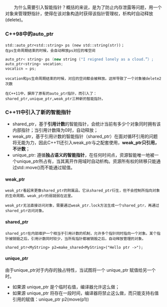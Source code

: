 
&emsp;&emsp;为什么需要引入智能指针？概括的来说，是为了防止内存泄露等问题，用一个对象来管理野指针，使得在该对象构造时获得该指针管理权，析构时自动释放(delete)。

### C++98中的auto_ptr

	std::auto_ptr<std::string> ps (new std::string(str))；
	在ps生命周期结束的时候，会自动释放ps对应的堆空间

```cpp
auto_ptr< string> ps (new string ("I reigned lonely as a cloud.”）;
auto_ptr<string> vocation; 
vocaticn = ps;
```

    vocation和ps生命周期结束的时候，对应的空间都会被释放。这样导致了一个对象被delete2次数

    在C++11中，摒弃了原有的auto_ptr指针，而引入了：shared_ptr,unique_ptr,weak_ptr三种新的智能指针。
    
### C++11中引入了新的智能指针    
    
- shared_ptr，基于**引用计数**的智能指针，会统计当前有多少个对象同时拥有该内部指针；当引用计数降为0时，自动释放；
- weak_ptr，基于引用计数的智能指针（shared_ptr）在面对循环引用的问题将无能为力，因此C++11还引入weak_ptr与之配套使用，**weak_ptr只引用，不计数**；
- unique_ptr: 遵循**独占语义的智能指针**，在任何时间点，资源智能唯一地被一个unique_ptr所占有，当其离开作用域时自动析构。资源所有权的转移只能通过std::move()而不能通过赋值。

#### weak_ptr

    weak_ptr看起来更像shared_ptr的附属品，它从shared_ptr衍生，但不会控制所指向对象的生命周期。weak_ptr的弱就弱在这里。

    weak_ptr无法直接访问对象，需要通过weak_ptr.lock方法生成一个shared_ptr，再通过shared_ptr访问对象。
    
#### shared_ptr

    shared_ptr在内部维护一个相当于引用计数的机制，允许多个指针同时指向一个对象。某个指针被销毁之后，引用计数同时较少，当所有指针都被销毁之后，自动释放管理的对象。

	shared_ptr<MyString> p2=make_shared<MyString>("Hello ptr ->");

#### unique_ptr

  由于unique_ptr对于内存的独占特性，当试图将一个 unique_ptr 赋值给另一个时。
- 如果源 unique_ptr 是个临时右值，编译器允许这么做；
- 如果源 unique_ptr 将存在一段时间，编译器将禁止这么做，而只能支持右值引用的赋值：unique_ptr<MyString> p2(move(p1))
































